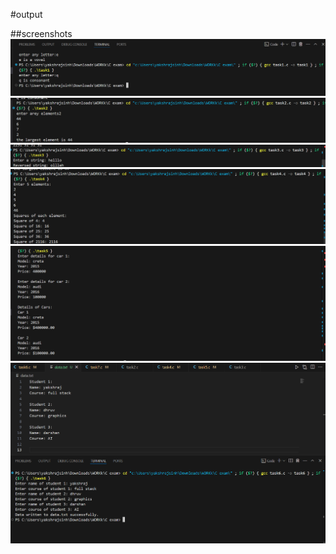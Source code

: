 #output

##screenshots
![task1](SS/task1.png)
![task2](SS/task2.png)
![task3](SS/tassk3.png)
![task4](SS/task4.png)
![task5](SS/task5.png)
![task6](SS/task6.png)
